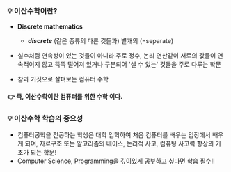 ### 💡 이산수학이란?
- **Discrete mathematics**
    - _**discrete**_ (같은 종류의 다른 것들과) 별개의 (=separate)

- 실수처럼 연속성이 있는 것들이 아니라 주로 정수, 논리 연산같이 서로의 값들이 연속적이지 않고 뚝뚝 떨어져 있거나 구분되어 '셀 수 있는' 것들을 주로 다루는 학문

- 참과 거짓으로 살펴보는 컴퓨터 수학
#### 👉 즉, 이산수학이란 **컴퓨터를 위한 수학** 이다.<br/> 

### 💡 이산수학 학습의 중요성
- 컴퓨터공학을 전공하는 학생은 대학 입학하여 처음 컴퓨터를 배우는 입장에서 배우게 되며, 자료구조 또는 알고리즘의 베이스, 논리적 사고, 컴퓨팅 사고력 향상의 기초가 되는 학문!
- Computer Science, Programming을 깊이있게 공부하고 싶다면 학습 필수!!
